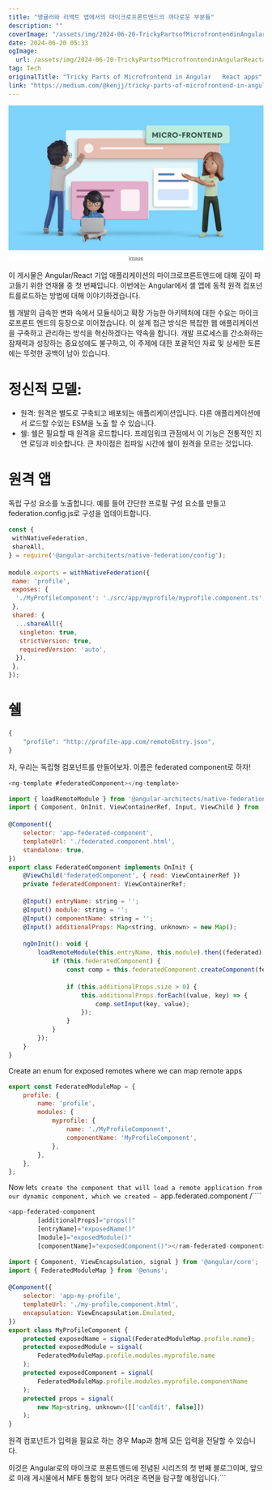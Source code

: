 ```yaml
---
title: "앵귤러와 리액트 앱에서의 마이크로프론트엔드의 까다로운 부분들"
description: ""
coverImage: "/assets/img/2024-06-20-TrickyPartsofMicrofrontendinAngularReactapps_0.png"
date: 2024-06-20 05:33
ogImage: 
  url: /assets/img/2024-06-20-TrickyPartsofMicrofrontendinAngularReactapps_0.png
tag: Tech
originalTitle: "Tricky Parts of Microfrontend in Angular   React apps"
link: "https://medium.com/@kenjj/tricky-parts-of-microfrontend-in-angular-react-apps-3940641b48f3"
---
```



<img src="/assets/img/2024-06-20-TrickyPartsofMicrofrontendinAngularReactapps_0.png" />

이 게시물은 Angular/React 기업 애플리케이션의 마이크로프론트엔드에 대해 깊이 파고들기 위한 연재물 중 첫 번째입니다. 이번에는 Angular에서 셸 앱에 동적 원격 컴포넌트를로드하는 방법에 대해 이야기하겠습니다.

웹 개발의 급속한 변화 속에서 모듈식이고 확장 가능한 아키텍처에 대한 수요는 마이크로프론트 엔드의 등장으로 이어졌습니다. 이 설계 접근 방식은 복잡한 웹 애플리케이션을 구축하고 관리하는 방식을 혁신하겠다는 약속을 합니다. 개발 프로세스를 간소화하는 잠재력과 성장하는 중요성에도 불구하고, 이 주제에 대한 포괄적인 자료 및 상세한 토론에는 뚜렷한 공백이 남아 있습니다.

# 정신적 모델:

<div class="content-ad"></div>

- 원격: 원격은 별도로 구축되고 배포되는 애플리케이션입니다. 다른 애플리케이션에서 로드할 수있는 ESM을 노출 할 수 있습니다.
- 쉘: 쉘은 필요할 때 원격을 로드합니다. 프레임워크 관점에서 이 기능은 전통적인 지연 로딩과 비슷합니다. 큰 차이점은 컴파일 시간에 쉘이 원격을 모르는 것입니다.

# 원격 앱

독립 구성 요소를 노출합니다. 예를 들어 간단한 프로필 구성 요소를 만들고 federation.config.js로 구성을 업데이트합니다.

```js
const {
 withNativeFederation,
 shareAll,
} = require('@angular-architects/native-federation/config');

module.exports = withNativeFederation({
 name: 'profile',
 exposes: {
  './MyProfileComponent': './src/app/myprofile/myprofile.component.ts',
 },
 shared: {
  ...shareAll({
   singleton: true,
   strictVersion: true,
   requiredVersion: 'auto',
  }),
 },
});
```

<div class="content-ad"></div>

# 쉘

```js
{
    "profile": "http://profile-app.com/remoteEntry.json",
}
```

자, 우리는 독립형 컴포넌트를 만들어보자. 이름은 federated component로 하자!

```js
<ng-template #federatedComponent></ng-template>
```

<div class="content-ad"></div>

```js
import { loadRemoteModule } from '@angular-architects/native-federation';
import { Component, OnInit, ViewContainerRef, Input, ViewChild } from '@angular/core';

@Component({
    selector: 'app-federated-component',
    templateUrl: './federated.component.html',
    standalone: true,
})
export class FederatedComponent implements OnInit {
    @ViewChild('federatedComponent', { read: ViewContainerRef })
    private federatedComponent: ViewContainerRef;

    @Input() entryName: string = '';
    @Input() module: string = '';
    @Input() componentName: string = '';
    @Input() additionalProps: Map<string, unknown> = new Map();

    ngOnInit(): void {
        loadRemoteModule(this.entryName, this.module).then((federated) => {
            if (this.federatedComponent) {
                const comp = this.federatedComponent.createComponent(federated[this.componentName]);

                if (this.additionalProps.size > 0) {
                    this.additionalProps.forEach((value, key) => {
                        comp.setInput(key, value);
                    });
                }
            }
        });
    }
}
```

Create an enum for exposed remotes where we can map remote apps

```js
export const FederatedModuleMap = {
    profile: {
        name: 'profile',
        modules: {
            myprofile: {
                name: './MyProfileComponent',
                componentName: 'MyProfileComponent',
            },
        },
    },
};
```

Now let`s create the component that will load a remote application from our dynamic component, which we created — `app.federated.component /````

<div class="content-ad"></div>

```js
<app-federated-component
        [additionalProps]="props()"
        [entryName]="exposedName()"
        [module]="exposedModule()"
        [componentName]="exposedComponent()"></ram-federated-component> 
```

```js
import { Component, ViewEncapsulation, signal } from '@angular/core';
import { FederatedModuleMap } from '@enums';

@Component({
    selector: 'app-my-profile',
    templateUrl: './my-profile.component.html',
    encapsulation: ViewEncapsulation.Emulated,
})
export class MyProfileComponent {
    protected exposedName = signal(FederatedModuleMap.profile.name);
    protected exposedModule = signal(
        FederatedModuleMap.profile.modules.myprofile.name
    );
    protected exposedComponent = signal(
        FederatedModuleMap.profile.modules.myprofile.componentName
    );
    protected props = signal(
        new Map<string, unknown>([['canEdit', false]])
    );
}
```

원격 컴포넌트가 입력을 필요로 하는 경우 Map과 함께 모든 입력을 전달할 수 있습니다.

이것은 Angular로의 마이크로 프론트엔드에 전념된 시리즈의 첫 번째 블로그이며, 앞으로 미래 게시물에서 MFE 통합의 보다 어려운 측면을 탐구할 예정입니다.```